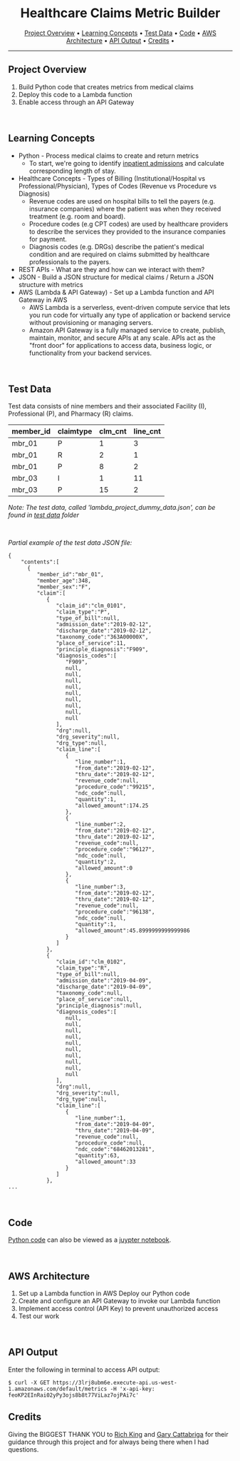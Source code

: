 <!-- README.md -->
<!--
Author: Chien Ho
Date: 2022.07.20
*** Reference links are enclosed in brackets [ ] instead of parentheses
*** See the bottom of this document for the declaration of the reference variables
*** for contributors-url, forks-url, etc. This is an optional, concise syntax you may use.
*** https://www.markdownguide.org/basic-syntax/#reference-style-links
-->

<!-- Title -->
<div align="center">
  <h1 align="center">Healthcare Claims Metric Builder</h1>
</div>

<!-- The menu links to the various readme sections. Make these whatever works for your project -->      
<p align="center">
  <a href="#project-overview">Project Overview</a> •  
  <a href="#learning-concepts">Learning Concepts</a> •  
  <a href="#test-data">Test Data</a> •  
  <a href="#code">Code</a> •
  <a href="#aws-architecture">AWS Architecture</a> •
  <a href="#api-output">API Output</a> •
  <a href="#credits">Credits</a> •
</p>

---
<!-- PROJECT OVERVIEW --> 
<a name="project-overview"></a>
## Project Overview
   1) Build Python code that creates metrics from medical claims
   2) Deploy this code to a Lambda function
   3) Enable access through an API Gateway

<br/>

<!-- LEARNING CONCEPTS --> 
<a name="learning-concepts"></a>
## Learning Concepts
   * Python - Process medical claims to create and return metrics
      * To start, we're going to identify [inpatient admissions](https://info.medinsight.milliman.com/2016/09/methodology-for-identifying-inpatient-admission-events/) and calculate corresponding length of stay.
   * Healthcare Concepts - Types of Billing (Institutional/Hospital vs Professional/Physician), Types of Codes (Revenue vs Procedure vs Diagnosis)
      * Revenue codes are used on hospital bills to tell the payers (e.g. insurance companies) where the patient was when they received treatment (e.g. room and board).
      * Procedure codes (e.g CPT codes) are used by healthcare providers to describe the services they provided to the insurance companies for payment. 
      * Diagnosis codes (e.g. DRGs) describe the patient's medical condition and are required on claims submitted by healthcare professionals to the payers.
   * REST APIs - What are they and how can we interact with them?
   * JSON - Build a JSON structure for medical claims / Return a JSON structure with metrics
   * AWS (Lambda & API Gateway) - Set up a Lambda function and API Gateway in AWS 
      *  AWS Lambda is a serverless, event-driven compute service that lets you run code for virtually any type of application or backend service without provisioning or managing servers. 
      * Amazon API Gateway is a fully managed service to create, publish, maintain, monitor, and secure APIs at any scale. APIs act as the "front door" for applications to access data, business logic, or functionality from your backend services.

<br/>

<!-- TEST DATA --> 
<a name="test-data"></a>
## Test Data
Test data consists of nine members and their associated Facility (I), Professional (P), and Pharmacy (R) claims.

| member\_id | claimtype | clm\_cnt | line\_cnt |
| :--- | :--- | :--- | :--- |
| mbr_01 | P | 1 | 3 |
| mbr_01 | R | 2 | 1 |
| mbr_01 | P | 8 | 2 |
| mbr_03 | I | 1 | 11 |
| mbr_03 | P | 15 | 2 |


*Note: The test data, called 'lambda_project_dummy_data.json', can be found in [test data](https://github.com/chienqho/project_lambda/tree/main/test_data) folder*

<br/>

*Partial example of the test data JSON file:*
```
{
    "contents":[
      {
         "member_id":"mbr_01",
         "member_age":348,
         "member_sex":"F",
         "claim":[
            {
               "claim_id":"clm_0101",
               "claim_type":"P",
               "type_of_bill":null,
               "admission_date":"2019-02-12",
               "discharge_date":"2019-02-12",
               "taxonomy_code":"363A00000X",
               "place_of_service":11,
               "principle_diagnosis":"F909",
               "diagnosis_codes":[
                  "F909",
                  null,
                  null,
                  null,
                  null,
                  null,
                  null,
                  null,
                  null,
                  null
               ],
               "drg":null,
               "drg_severity":null,
               "drg_type":null,
               "claim_line":[
                  {
                     "line_number":1,
                     "from_date":"2019-02-12",
                     "thru_date":"2019-02-12",
                     "revenue_code":null,
                     "procedure_code":"99215",
                     "ndc_code":null,
                     "quantity":1,
                     "allowed_amount":174.25
                  },
                  {
                     "line_number":2,
                     "from_date":"2019-02-12",
                     "thru_date":"2019-02-12",
                     "revenue_code":null,
                     "procedure_code":"96127",
                     "ndc_code":null,
                     "quantity":2,
                     "allowed_amount":0
                  },
                  {
                     "line_number":3,
                     "from_date":"2019-02-12",
                     "thru_date":"2019-02-12",
                     "revenue_code":null,
                     "procedure_code":"96138",
                     "ndc_code":null,
                     "quantity":1,
                     "allowed_amount":45.8999999999999986
                  }
               ]
            },
            {
               "claim_id":"clm_0102",
               "claim_type":"R",
               "type_of_bill":null,
               "admission_date":"2019-04-09",
               "discharge_date":"2019-04-09",
               "taxonomy_code":null,
               "place_of_service":null,
               "principle_diagnosis":null,
               "diagnosis_codes":[
                  null,
                  null,
                  null,
                  null,
                  null,
                  null,
                  null,
                  null,
                  null,
                  null
               ],
               "drg":null,
               "drg_severity":null,
               "drg_type":null,
               "claim_line":[
                  {
                     "line_number":1,
                     "from_date":"2019-04-09",
                     "thru_date":"2019-04-09",
                     "revenue_code":null,
                     "procedure_code":null,
                     "ndc_code":"68462013281",
                     "quantity":63,
                     "allowed_amount":33
                  }
               ]
            },
...
```

<br/>

<!-- CODE --> 
<a name="code"></a>
## Code
[Python code](https://github.com/chienqho/project_lambda/blob/main/querying-json.py) can also be viewed as a [juypter notebook](https://github.com/chienqho/project_lambda/blob/main/querying-json.ipynb).

<br/>

<!-- ARCHITECTURE --> 
<a name="aws-architecture"></a>
## AWS Architecture
   1) Set up a Lambda function in AWS Deploy our Python code 
   2) Create and configure an API Gateway to invoke our Lambda function 
   3) Implement access control (API Key) to prevent unauthorized access 
   4) Test our work

<br/>

<!-- API OUTPUT --> 
<a name="api-output"></a>
## API Output
Enter the following in terminal to access API output:
```
$ curl -X GET https://3lrj8ubm6e.execute-api.us-west-1.amazonaws.com/default/metrics -H 'x-api-key: feoKP2EInRai02yPy3ojs8b8t77ViLaz7ojPAi7c'
```

<!-- CREDITS -->
<a name="credits"></a>

## Credits
Giving the BIGGEST THANK YOU to [Rich King](https://www.linkedin.com/in/richwking/) and [Gary Cattabriga](https://www.linkedin.com/in/gcattabriga/) for their guidance through this project and for always being there when I had questions.
<br/>
